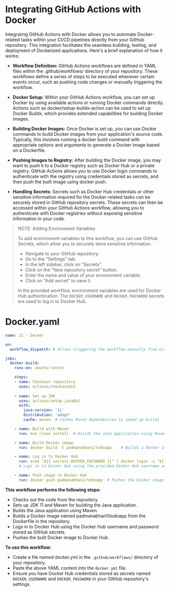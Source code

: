 # Integrating GitHub Actions with Docker

Integrating GitHub Actions with Docker allows you to automate Docker-related tasks within your CI/CD pipelines directly from your GitHub repository. This integration facilitates the seamless building, testing, and deployment of Dockerized applications. Here's a brief explanation of how it works:

* **Workflow Definition:** GitHub Actions workflows are defined in YAML files within the .github/workflows/ directory of your repository. These workflows define a series of steps to be executed whenever certain events occur, such as pushing code changes or manually triggering the workflow.

* **Docker Setup:** Within your GitHub Actions workflow, you can set up Docker by using available actions or running Docker commands directly. Actions such as docker/setup-buildx-action can be used to set up Docker Buildx, which provides extended capabilities for building Docker images.

* **Building Docker Images:** Once Docker is set up, you can use Docker commands to build Docker images from your application's source code. Typically, this involves running a docker build command with appropriate options and arguments to generate a Docker image based on a Dockerfile.

* **Pushing Images to Registry:** After building the Docker image, you may want to push it to a Docker registry such as Docker Hub or a private registry. GitHub Actions allows you to use Docker login commands to authenticate with the registry using credentials stored as secrets, and then push the built image using docker push.

* **Handling Secrets:** Secrets such as Docker Hub credentials or other sensitive information required for the Docker-related tasks can be securely stored in GitHub repository secrets. These secrets can then be accessed within your GitHub Actions workflow, allowing you to authenticate with Docker registries without exposing sensitive information in your code.

> NOTE:
> Adding Environment Variables
>
> To add environment variables to this workflow, you can use GitHub Secrets, which allow you to securely store sensitive information.
>
> * Navigate to your GitHub repository.
> * Go to the "Settings" tab.
> * In the left sidebar, click on "Secrets".
> * Click on the "New repository secret" button.
> * Enter the name and value of your environment variable.
> * Click on "Add secret" to save it.
>
> In the provided workflow, environment variables are used for Docker Hub authentication. The `DOCKER_USERNAME` and `DOCKER_PASSWORD` secrets are used to log in to Docker Hub.

# Docker.yaml

```yaml
name: 21 - Docker

on:
  workflow_dispatch: # Allows triggering the workflow manually from GitHub UI

jobs:
  docker-build:
    runs-on: ubuntu-latest

    steps:
    - name: Checkout repository
      uses: actions/checkout@v2
           
    - name: Set up JDK
      uses: actions/setup-java@v2
      with:
        java-version: '11'
        distribution: 'adopt'
        cache: maven  # Caches Maven dependencies to speed up builds

    - name: Build with Maven
      run: mvn clean install  # Builds the Java application using Maven

    - name: Build Docker image
      run: docker build -t padmanabhan1/todoapp .  # Builds a Docker image named 'padmanabhan1/todoapp'

    - name: Log in to Docker Hub
      run: echo "${{ secrets.DOCKER_PASSWORD }}" | docker login -u "${{ secrets.DOCKER_USERNAME }}" --password-stdin
      # Logs in to Docker Hub using the provided Docker Hub username and password stored as secrets

    - name: Push image to Docker Hub
      run: docker push padmanabhan1/todoapp  # Pushes the Docker image to Docker Hub
```

**This workflow performs the following steps:**

* Checks out the code from the repository.
* Sets up JDK 11 and Maven for building the Java application.
* Builds the Java application using Maven.
* Builds a Docker image named padmanabhan1/todoapp from the Dockerfile in the repository.
* Logs in to Docker Hub using the Docker Hub username and password stored as GitHub secrets.
* Pushes the built Docker image to Docker Hub.

**To use this workflow:**

* Create a file named docker.yml in the `.github/workflows/` directory of your repository.
* Paste the above YAML content into the `docker.yml` file.
* Ensure you have Docker Hub credentials stored as secrets named `DOCKER_USERNAME` and `DOCKER_PASSWORD` in your GitHub repository's settings.